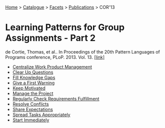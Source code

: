 [Home](../../../../README.md) > [Catalogue](../../../../Patterns_catalogue.md) > [Facets](../../facets.md) > [Publications](../publications.md) > COR'13
# Learning Patterns for Group Assignments - Part 2

de Cortie, Thomas, et al.. In Proceedings of the 20th Pattern Languages of Programs conference, PLoP. 2013. Vol. 13. [[link]](https://hillside.net/plop/2013/papers/Group5/plop13_preprint_20.pdf)

- [Centralize Work Product Management](../../../Centralize_Work_Product_Management.md)
- [Clear Up Questions](../../../Clear_Up_Questions.md)
- [Fill Knowledge Gaps](../../../Fill_Knowledge_Gaps.md)
- [Give a First Warning](../../../Give_a_First_Warning.md)
- [Keep Motivated](../../../Keep_Motivated.md)
- [Manage the Project](../../../Manage_The_Project.md)
- [Regularly Check Requirements Fulfillment](../../../Regularly_Check_Requirements_Fulfillment.md)
- [Resolve Conflicts](../../../Resolve_Conflicts.md)
- [Share Expectations](../../../Share_Expectations.md)
- [Spread Tasks Appropriately](../../../Spread_Tasks_Appropriately.md)
- [Start Immediately](../../../Start_Immediately.md)
